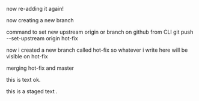 


now re-adding it again!

now creating a new branch




command to set new upstream origin or branch on github from CLI
git push --set-upstream origin hot-fix

now i created a new branch called hot-fix so whatever i write here will be visible on hot-fix

merging hot-fix and master


this is text ok.


this is a staged text .
